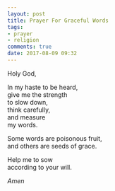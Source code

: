 ```yaml
---
layout: post
title: Prayer For Graceful Words
tags:
- prayer
- religion
comments: true
date: 2017-08-09 09:32
---
```


Holy God,

In my haste to be heard,  
give me the strength  
to slow down,  
think carefully,  
and measure  
my words.

Some words are poisonous fruit,  
and others are seeds of grace.

Help me to sow  
according to your will.

*Amen*